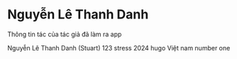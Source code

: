 # Nguyễn Lê Thanh Danh
Thông tin tác của tác giả đã làm ra app

Nguyễn Lê Thanh Danh (Stuart)
123 stress
2024 hugo
Việt nam number one
